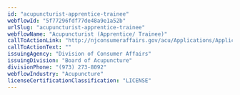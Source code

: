 ```yaml
---
id: "acupuncturist-apprentice-trainee"
webflowId: "5f77296fdf77de48a9e1a52b"
urlSlug: "acupuncturist-apprentice-trainee"
webflowName: "Acupuncturist (Apprentice/ Trainee)"
callToActionLink: "http://njconsumeraffairs.gov/acu/Applications/Application-to-Become-a-Licensed-Acupuncturist.pdf"
callToActionText: ""
issuingAgency: "Division of Consumer Affairs"
issuingDivision: "Board of Acupuncture"
divisionPhone: "(973) 273-8092"
webflowIndustry: "Acupuncture"
licenseCertificationClassification: "LICENSE"
---
```

